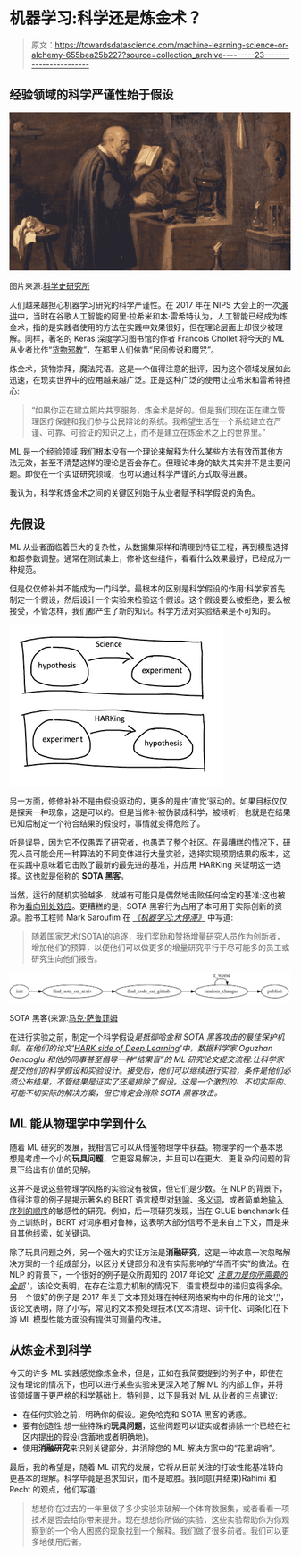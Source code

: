 # 机器学习:科学还是炼金术？

> 原文：<https://towardsdatascience.com/machine-learning-science-or-alchemy-655bea25b227?source=collection_archive---------23----------------------->

## 经验领域的科学严谨性始于假设

![](img/2372159497d253f8bc759a34567fecd9.png)

图片来源:[科学史研究所](https://www.sciencehistory.org/distillations/the-secrets-of-alchemy)

人们越来越担心机器学习研究的科学严谨性。在 2017 年在 NIPS 大会上的一次[演讲](http://www.argmin.net/2017/12/05/kitchen-sinks/)中，当时在谷歌人工智能的阿里·拉希米和本·雷希特认为，人工智能已经成为炼金术，指的是实践者使用的方法在实践中效果很好，但在理论层面上却很少被理解。同样，著名的 Keras 深度学习图书馆的作者 Francois Chollet 将今天的 ML 从业者比作“[货物邪教](https://www.sciencemag.org/news/2018/05/ai-researchers-allege-machine-learning-alchemy)”，在那里人们依靠“民间传说和魔咒”。

炼金术，货物崇拜，魔法咒语。这是一个值得注意的批评，因为这个领域发展如此迅速，在现实世界中的应用越来越广泛。正是这种广泛的使用让拉希米和雷希特担心:

> “如果你正在建立照片共享服务，炼金术是好的。但是我们现在正在建立管理医疗保健和我们参与公民辩论的系统。我希望生活在一个系统建立在严谨、可靠、可验证的知识之上，而不是建立在炼金术之上的世界里。”

ML 是一个经验领域:我们根本没有一个理论来解释为什么某些方法有效而其他方法无效，甚至不清楚这样的理论是否会存在。但理论本身的缺失其实并不是主要问题。即使在一个实证研究领域，也可以通过科学严谨的方式取得进展。

我认为，科学和炼金术之间的关键区别始于从业者赋予科学假说的角色。

## 先假设

ML 从业者面临着巨大的复杂性，从数据集采样和清理到特征工程，再到模型选择和超参数调整。通常在测试集上，修补这些组件，看看什么效果最好，已经成为一种规范。

但是仅仅修补并不能成为一门科学。最根本的区别是科学假设的作用:科学家首先制定一个假设，然后设计一个实验来检验这个假设。这个假设要么被拒绝，要么被接受，不管怎样，我们都产生了新的知识。科学方法对实验结果是不可知的。

![](img/d8fc52b58affbc1265881616c10d314b.png)

另一方面，修修补补不是由假设驱动的，更多的是由‘直觉’驱动的。如果目标仅仅是探索一种现象，这是可以的。但是当修补被伪装成科学，被倾听，也就是在结果已知后制定一个符合结果的假设时，事情就变得危险了。

听是误导，因为它不仅愚弄了研究者，也愚弄了整个社区。在最糟糕的情况下，研究人员可能会用一种算法的不同变体进行大量实验，选择实现预期结果的版本，这在实践中意味着它击败了最新的最先进的基准，并应用 HARKing 来证明这一选择。这也就是俗称的 **SOTA 黑客**。

当然，运行的随机实验越多，就越有可能只是偶然地击败任何给定的基准:这也被称为[看向别处效应](/the-statistics-of-the-improbable-cec9a754e0ff)。更糟糕的是，SOTA 黑客行为占用了本可用于实际创新的资源。脸书工程师 Mark Saroufim 在 [*《机器学习:大停滞》*](https://marksaroufim.substack.com/p/machine-learning-the-great-stagnation) 中写道:

> 随着国家艺术(SOTA)的追逐，我们奖励和赞扬增量研究人员作为创新者，增加他们的预算，以便他们可以做更多的增量研究平行于尽可能多的员工或研究生向他们报告。

![](img/c5ed43fa49b28af0f051a7aefbbe2b87.png)

SOTA 黑客(来源:[马克·萨鲁菲姆](https://marksaroufim.substack.com/p/machine-learning-the-great-stagnation)

在进行实验之前，制定一个科学假设*是抵御哈金和 SOTA 黑客攻击的最佳保护机制。在他们的论文'[*HARK side of Deep Learning*](https://arxiv.org/abs/1904.07633)'中，数据科学家 Oguzhan Gencoglu 和他的同事甚至倡导一种“结果盲”的 ML 研究论文提交流程:让科学家提交他们的科学假设和实验设计。接受后，他们可以继续进行实验，条件是他们必须公布结果，不管结果是证实了还是排除了假设。这是一个激烈的、不切实际的、可能不切实际的解决方案，但它肯定会消除 SOTA 黑客攻击。*

## ML 能从物理学中学到什么

随着 ML 研究的发展，我相信它可以从借鉴物理学中获益。物理学的一个基本思想是考虑一个小的**玩具问题**，它更容易解决，并且可以在更大、更复杂的问题的背景下给出有价值的见解。

这并不是说这些物理学风格的实验没有被做，但它们是少数。在 NLP 的背景下，值得注意的例子是揭示著名的 BERT 语言模型对[转喻](https://aclanthology.org/2020.coling-main.602.pdf)、[多义词](https://aclanthology.org/2020.blackboxnlp-1.15.pdf)，或者简单地[输入序列的顺序](https://arxiv.org/abs/2012.15180)的敏感性的研究。例如，后一项研究发现，当在 GLUE benchmark 任务上训练时，BERT 对词序相对鲁棒，这表明大部分信号不是来自上下文，而是来自其他线索，如关键词。

除了玩具问题之外，另一个强大的实证方法是**消融研究**，这是一种故意一次忽略解决方案的一个组成部分，以区分关键部分和没有实际影响的“华而不实”的做法。在 NLP 的背景下，一个很好的例子是众所周知的 2017 年论文' [*注意力是你所需要的全部*](https://arxiv.org/abs/1706.03762) '，该论文表明，在存在注意力机制的情况下，语言模型中的递归变得多余。另一个很好的例子是 2017 年关于文本预处理在神经网络架构中的作用的论文'[*'*](https://arxiv.org/abs/1707.01780)'，该论文表明，除了小写，常见的文本预处理技术(文本清理、词干化、词条化)在下游 ML 模型性能方面没有提供可测量的改进。

## 从炼金术到科学

今天的许多 ML 实践感觉像炼金术，但是，正如在我简要提到的例子中，即使在没有理论的情况下，也可以进行某些实验来更深入地了解 ML 的内部工作，并将该领域置于更严格的科学基础上。特别是，以下是我对 ML 从业者的三点建议:

*   在任何实验之前，明确你的假设。避免哈克和 SOTA 黑客的诱惑。
*   要有创造性:想一些特殊的**玩具问题**，这些问题可以证实或者排除一个已经在社区内提出的假设(含蓄地或者明确地)。
*   使用**消融研究**来识别关键部分，并消除您的 ML 解决方案中的“花里胡哨”。

最后，我的希望是，随着 ML 研究的发展，它将从目前关注的打破性能基准转向更基本的理解。科学毕竟是追求知识，而不是取胜。我同意(并结束)Rahimi 和 Recht 的观点，他们写道:

> 想想你在过去的一年里做了多少实验来破解一个体育数据集，或者看看一项技术是否会给你带来提升。现在想想你所做的实验，这些实验帮助你为你观察到的一个令人困惑的现象找到一个解释。我们做了很多前者。我们可以更多地使用后者。